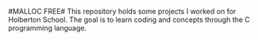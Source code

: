 #MALLOC FREE#
This repository holds some projects I worked on for Holberton School. The goal
is to learn coding and concepts through the C programming language.
